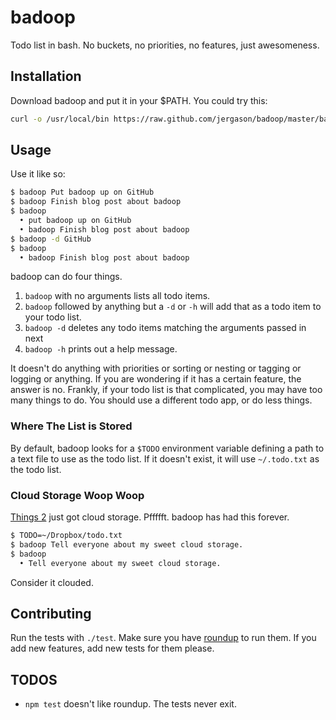 # badoop

Todo list in bash. No buckets, no priorities, no features, just awesomeness.


## Installation

Download badoop and put it in your $PATH. You could try this:

```bash
curl -o /usr/local/bin https://raw.github.com/jergason/badoop/master/badoop
```

## Usage

Use it like so:


```bash
$ badoop Put badoop up on GitHub
$ badoop Finish blog post about badoop
$ badoop
  • put badoop up on GitHub
  • badoop Finish blog post about badoop
$ badoop -d GitHub
$ badoop
  • badoop Finish blog post about badoop
```

badoop can do four things.

1. `badoop` with no arguments lists all todo items.
1. `badoop` followed by anything but a `-d` or `-h` will add that as a todo
    item to your todo list.
1. `badoop -d` deletes any todo items matching the arguments passed in next
1. `badoop -h` prints out a help message.

It doesn't do anything with priorities or sorting or nesting or tagging or
logging or anything. If you are wondering if it has a certain feature, the
answer is no. Frankly, if your todo list is that complicated, you may have too
many things to do. You should use a different todo app, or do less things.

### Where The List is Stored

By default, badoop looks for a `$TODO` environment variable defining a path
to a text file to use as the todo list. If it doesn't exist, it will use
`~/.todo.txt` as the todo list.

### Cloud Storage Woop Woop

[Things 2](http://culturedcode.com/things/) just got cloud storage. Pffffft.
badoop has had this forever.

```bash
$ TODO=~/Dropbox/todo.txt
$ badoop Tell everyone about my sweet cloud storage.
$ badoop
  • Tell everyone about my sweet cloud storage.
```

Consider it clouded.

## Contributing

Run the tests with `./test`. Make sure you have [roundup](https://github.com/bmizerany/roundup/)
to run them. If you add new features, add new tests for them please.

## TODOS

* `npm test` doesn't like roundup. The tests never exit.
